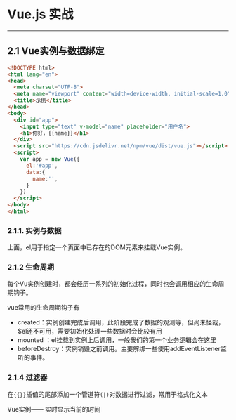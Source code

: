 # Vue.js 实战

***

## 2.1 Vue实例与数据绑定

```html
<!DOCTYPE html>
<html lang="en">
<head>
  <meta charset="UTF-8">
  <meta name="viewport" content="width=device-width, initial-scale=1.0">
  <title>示例</title>
</head>
<body>
  <div id="app">
    <input type="text" v-model="name" placeholder="用户名">
    <h1>你好，{{name}}</h1>
  </div>
  <script src="https://cdn.jsdelivr.net/npm/vue/dist/vue.js"></script>
  <script>
    var app = new Vue({
      el:'#app',
      data:{
        name:'',
      }
    })
  </script>
</body>
</html>
```

### 2.1.1. 实例与数据

上面，el用于指定一个页面中已存在的DOM元素来挂载Vue实例。

### 2.1.2 生命周期

每个Vu实例创建时，都会经历一系列的初始化过程，同时也会调用相应的生命周期钩子。

vue常用的生命周期钩子有

* created：实例创建完成后调用，此阶段完成了数据的观测等，但尚未怪哉，$el还不可用，需要初始化处理一些数据时会比较有用
* mounted ：el挂载到实例上后调用，一般我们的第一个业务逻辑会在这里
* beforeDestroy：实例销毁之前调用。主要解绑一些使用addEventListener监听的事件。

### 2.1.4 过滤器

在`{{}}`插值的尾部添加一个管道符`(|)`对数据进行过滤，常用于格式化文本

Vue实例—— 实时显示当前的时间

​                                                                                                                                    